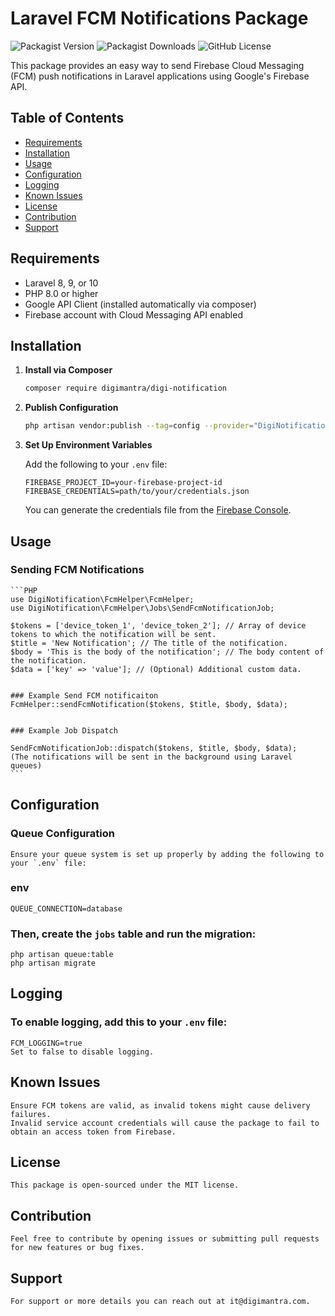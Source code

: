 # Laravel FCM Notifications Package

![Packagist Version](https://img.shields.io/packagist/v/digimantra/digi-notification)
![Packagist Downloads](https://img.shields.io/packagist/dt/digimantra/digi-notification)
![GitHub License](https://img.shields.io/github/license/digimantra/digi-notification?style=flat-square)

This package provides an easy way to send Firebase Cloud Messaging (FCM) push notifications in Laravel applications using Google's Firebase API.

## Table of Contents

- [Requirements](#requirements)
- [Installation](#installation)
- [Usage](#usage)
- [Configuration](#configuration)
- [Logging](#logging)
- [Known Issues](#known-issues)
- [License](#license)
- [Contribution](#contribution)
- [Support](#support)

## Requirements

- Laravel 8, 9, or 10
- PHP 8.0 or higher
- Google API Client (installed automatically via composer)
- Firebase account with Cloud Messaging API enabled

## Installation

1. **Install via Composer**

    ```bash
    composer require digimantra/digi-notification
    ```

2. **Publish Configuration**

    ```bash
    php artisan vendor:publish --tag=config --provider="DigiNotification\FcmHelper\FcmServiceProvider"
    ```

3. **Set Up Environment Variables**

    Add the following to your `.env` file:

    ```env
    FIREBASE_PROJECT_ID=your-firebase-project-id
    FIREBASE_CREDENTIALS=path/to/your/credentials.json
    ```

    You can generate the credentials file from the [Firebase Console](https://console.firebase.google.com/).

## Usage

### Sending FCM Notifications

    ```PHP
    use DigiNotification\FcmHelper\FcmHelper;
    use DigiNotification\FcmHelper\Jobs\SendFcmNotificationJob;

    $tokens = ['device_token_1', 'device_token_2']; // Array of device tokens to which the notification will be sent.
    $title = 'New Notification'; // The title of the notification.
    $body = 'This is the body of the notification'; // The body content of the notification.
    $data = ['key' => 'value']; // (Optional) Additional custom data.
    
   
    ### Example Send FCM notificaiton
    FcmHelper::sendFcmNotification($tokens, $title, $body, $data); 


    ### Example Job Dispatch

    SendFcmNotificationJob::dispatch($tokens, $title, $body, $data);
    (The notifications will be sent in the background using Laravel queues)
    ```
## Configuration

### Queue Configuration

    Ensure your queue system is set up properly by adding the following to your `.env` file:

### env
    QUEUE_CONNECTION=database

### Then, create the `jobs` table and run the migration:
    php artisan queue:table
    php artisan migrate

## Logging

### To enable logging, add this to your `.env` file:
    FCM_LOGGING=true
    Set to false to disable logging.

## Known Issues
    Ensure FCM tokens are valid, as invalid tokens might cause delivery failures.
    Invalid service account credentials will cause the package to fail to obtain an access token from Firebase.

## License
    This package is open-sourced under the MIT license.

## Contribution
    Feel free to contribute by opening issues or submitting pull requests for new features or bug fixes.

## Support
    For support or more details you can reach out at it@digimantra.com.
